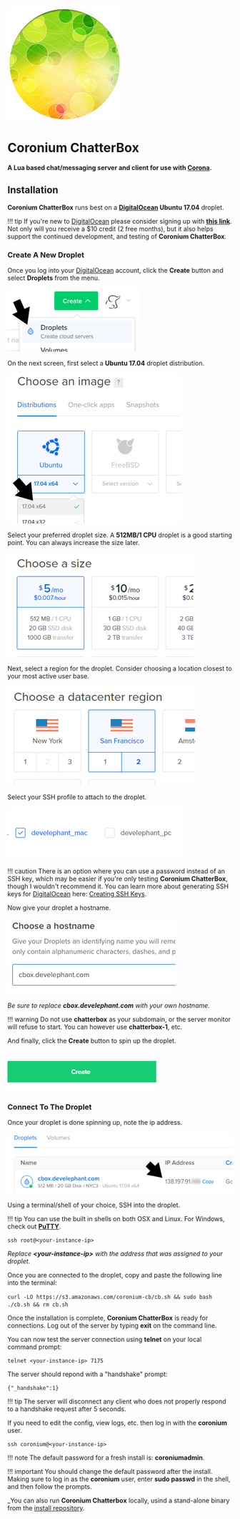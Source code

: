 ![logo](imgs/logo256.png)

# Coronium ChatterBox

__A Lua based chat/messaging server and client for use with [Corona](https://coronalabs.com).__

## Installation

__Coronium ChatterBox__ runs best on a __[DigitalOcean](https://m.do.co/c/cddeeddbbdb8) Ubuntu 17.04__ droplet.

!!! tip
    If you're new to [DigitalOcean](https://m.do.co/c/cddeeddbbdb8) please consider signing up with __[this link](https://m.do.co/c/cddeeddbbdb8)__. Not only will you receive a $10 credit (2 free months), but it also helps support the continued development, and testing of __Coronium ChatterBox__.


### Create A New Droplet

Once you log into your [DigitalOcean](https://m.do.co/c/cddeeddbbdb8) account, click the __Create__ button and select __Droplets__ from the menu.

![step1](imgs/step01.png)

On the next screen, first select a __Ubuntu 17.04__ droplet distribution.

![step2](imgs/step02.png) 

Select your preferred droplet size. A __512MB/1 CPU__ droplet is a good starting point. You can always increase the size later.

![step3](imgs/step03.png)

Next, select a region for the droplet. Consider choosing a location closest to your most active user base.

![step4](imgs/step04.png)

Select your SSH profile to attach to the droplet.

![step5](imgs/step05.png)

!!! caution
    There is an option where you can use a password instead of an SSH key, which may be easier if you're only testing __Coronium ChatterBox__, though I wouldn't recommend it. You can learn more about generating SSH keys for [DigitalOcean](https://m.do.co/c/cddeeddbbdb8) here: [Creating SSH Keys](https://www.digitalocean.com/community/tutorials/how-to-use-ssh-keys-with-digitalocean-droplets).

Now give your droplet a hostname.

![step6](imgs/step06.png)

_Be sure to replace __cbox.develephant.com__ with your own hostname._

!!! warning
    Do not use __chatterbox__ as your subdomain, or the server monitor will refuse to start. You can however use __chatterbox-1__, etc.

And finally, click the __Create__ button to spin up the droplet.

![step7](imgs/step07.png)

### Connect To The Droplet

Once your droplet is done spinning up, note the ip address.

![step8](imgs/step08.png)

Using a terminal/shell of your choice, SSH into the droplet.

!!! tip
    You can use the built in shells on both OSX and Linux. For Windows, check out __[PuTTY](https://www.chiark.greenend.org.uk/~sgtatham/putty/latest.html)__.

```
ssh root@<your-instance-ip>
```

_Replace __<your-instance-ip\>__ with the address that was assigned to your droplet._

Once you are connected to the droplet, copy and paste the following line into the terminal:

`curl -LO https://s3.amazonaws.com/coronium-cb/cb.sh && sudo bash ./cb.sh && rm cb.sh`

Once the installation is complete, __Coronium ChatterBox__ is ready for connections. Log out of the server by typing __exit__ on the command line.

You can now test the server connection using __telnet__ on your local command prompt:

```
telnet <your-instance-ip> 7175
```

The server should repond with a "handshake" prompt:

```
{"_handshake":1}
```

!!! tip
    The server will disconnect any client who does not properly respond to a handshake request after 5 seconds.

If you need to edit the config, view logs, etc. then log in with the __coronium__ user.

```
ssh coronium@<your-instance-ip>
```


!!! note
    The default password for a fresh install is: __coroniumadmin__.

!!! important
    You should change the default password after the install. Making sure to log in as the __coronium__ user, enter __sudo passwd__ in the shell, and then follow the prompts.

_You can also run __Coronium Chatterbox__ locally, usind a stand-alone binary from the [install repository](https://github.com/develephant/coronium-chatterbox/tree/master/standalone).